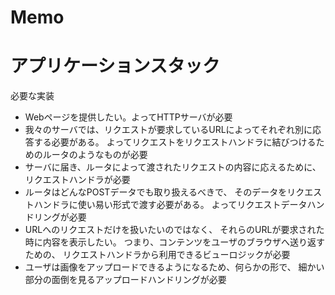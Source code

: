 Memo
==========================================

# アプリケーションスタック
必要な実装

- Webページを提供したい。よってHTTPサーバが必要
- 我々のサーバでは、リクエストが要求しているURLによってそれぞれ別に応答する必要がある。
  よってリクエストをリクエストハンドラに結びつけるためのルータのようなものが必要
- サーバに届き、ルータによって渡されたリクエストの内容に応えるために、 リクエストハンドラが必要
- ルータはどんなPOSTデータでも取り扱えるべきで、 そのデータをリクエストハンドラに使い易い形式で渡す必要がある。
  よってリクエストデータハンドリングが必要
- URLへのリクエストだけを扱いたいのではなく、 それらのURLが要求された時に内容を表示したい。
  つまり、コンテンツをユーザのブラウザへ送り返すための、 リクエストハンドラから利用できるビューロジックが必要
- ユーザは画像をアップロードできるようになるため、何らかの形で、 細かい部分の面倒を見るアップロードハンドリングが必要

